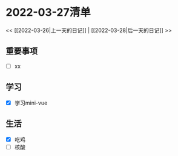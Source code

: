 # 2022-03-27清单
<< [[2022-03-26|上一天的日记]] | [[2022-03-28|后一天的日记]] >>
## 重要事项
- [ ] xx

## 学习
- [x] 学习mini-vue

## 生活 
- [x] 吃鸡
- [ ] 核酸